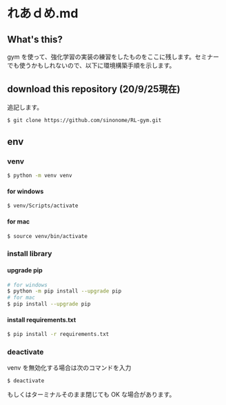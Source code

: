 # れあｄめ.md
## What's this?
gym を使って、強化学習の実装の練習をしたものをここに残します。セミナーでも使うかもしれないので、以下に環境構築手順を示します。

## download this repository (20/9/25現在)
追記します。

```bash
$ git clone https://github.com/sinonome/RL-gym.git
```

## env
### venv

```bash
$ python -m venv venv
```

#### for windows

```bash
$ venv/Scripts/activate
```

#### for mac

```bash
$ source venv/bin/activate
```

### install library
#### upgrade pip

```bash
# for windows
$ python -m pip install --upgrade pip
# for mac
$ pip install --upgrade pip
```

#### install requirements.txt

```bash
$ pip install -r requirements.txt
```

### deactivate
venv を無効化する場合は次のコマンドを入力

```
$ deactivate
```

もしくはターミナルそのまま閉じても OK な場合があります。
